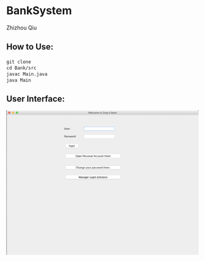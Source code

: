 # BankSystem
Zhizhou Qiu

## How to Use:

```
git clone 
cd Bank/src
javac Main.java
java Main
```

## User Interface:
![](https://github.com/qzhizhou/BankSystem/blob/master/pic/homepage.png)

